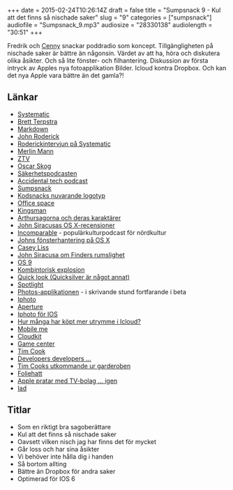 +++
date = 2015-02-24T10:26:14Z
draft = false
title = "Sumpsnack 9 - Kul att det finns så nischade saker"
slug = "9"
categories = ["sumpsnack"]
audiofile = "Sumpsnack_9.mp3"
audiosize = "28330138"
audiolength = "30:51"
+++

Fredrik och [Cenny](https://twitter.com/Cennydavidsson) snackar poddradio som koncept. Tillgängligheten på nischade saker är bättre än någonsin. Värdet av att ha, höra och diskutera olika åsikter. Och så lite fönster- och filhantering. Diskussion av första intryck av Apples nya fotoapplikation Bilder. Icloud kontra Dropbox. Och kan det nya Apple vara bättre än det gamla?!

## Länkar ##
* [Systematic](http://www.esn.fm/systematic/)
* [Brett Terpstra](https://twitter.com/ttscoff)
* [Markdown](http://daringfireball.net/projects/markdown/)
* [John Roderick](http://en.wikipedia.org/wiki/John_Roderick_%28musician%29)
* [Roderickintervjun på Systematic](http://www.esn.fm/systematic/s1)
* [Merlin Mann](http://en.wikipedia.org/wiki/Merlin_Mann)
* [ZTV](http://sv.wikipedia.org/wiki/ZTV)
* [Oscar Skog](https://twitter.com/oskarskog)
* [Säkerhetspodcasten](http://sakerhetspodcasten.se/)
* [Accidental tech podcast](http://atp.fm/)
* [Sumpsnack](http://kodsnack.se/sumpsnack/)
* [Kodsnacks nuvarande logotyp](http://kodsnack.se/kodsnack-sidebar.jpg)
* [Office space](http://en.wikipedia.org/wiki/Office_Space)
* [Kingsman](http://en.wikipedia.org/wiki/Kingsman:_The_Secret_Service)
* [Arthursagorna och deras karaktärer](http://en.wikipedia.org/wiki/King_Arthur)
* [John Siracusas OS X-recensioner](http://arstechnica.com/author/john-siracusa/)
* [Incomparable](http://www.theincomparable.com/theincomparable/) - populärkulturpodcast för nördkultur
* [Johns fönsterhantering på OS X](http://atp.fm/episodes/96)
* [Casey Liss](http://www.caseyliss.com/about)
* [John Siracusa om Finders rumslighet](http://arstechnica.com/apple/2003/04/finder/)
* [OS 9](http://en.wikipedia.org/wiki/Mac_OS_9)
* [Kombintorisk explosion](http://en.wikipedia.org/wiki/Combinatorial_explosion)
* [Quick look (Quicksilver är något annat)](http://en.wikipedia.org/wiki/Quick_Look)
* [Spotlight](http://en.wikipedia.org/wiki/Spotlight_%28software%29)
* [Photos-applikationen](http://www.apple.com/osx/photos-preview/) - i skrivande stund fortfarande i beta
* [Iphoto](http://en.wikipedia.org/wiki/IPhoto)
* [Aperture](http://en.wikipedia.org/wiki/Aperture_%28software%29)
* [Iphoto för IOS](http://www.macworld.com/article/2060820/iphoto-2-0-for-ios-review-better-speed-search-and-sharing.html)
* [Hur många har köpt mer utrymme i Icloud?](http://tofias.net/blog/2014/11/do-a-lot-of-people-pay-for-icloud/)
* [Mobile me](http://en.wikipedia.org/wiki/MobileMe)
* [Cloudkit](https://developer.apple.com/icloud/documentation/cloudkit-storage/)
* [Game center](http://en.wikipedia.org/wiki/Game_Center)
* [Tim Cook](http://en.wikipedia.org/wiki/Tim_Cook)
* [Developers developers …](https://www.youtube.com/watch?v=8To-6VIJZRE)
* [Tim Cooks utkommande ur garderoben](http://www.bloomberg.com/news/articles/2014-10-30/tim-cook-speaks-up)
* [Foliehatt](http://en.wikipedia.org/wiki/Tin_foil_hat)
* [Apple pratar med TV-bolag … igen](http://array.se/nyheter/apple-i-samtal-om-tv-over-internet/)
* [Iad](http://en.wikipedia.org/wiki/IAd)

## Titlar ##
* Som en riktigt bra sagoberättare
* Kul att det finns så nischade saker
* Oavsett vilken nisch jag har finns det för mycket
* Går loss och har sina åsikter
* Vi behöver inte hålla dig i handen
* Så bortom allting
* Bättre än Dropbox för andra saker
* Optimerad för IOS 6